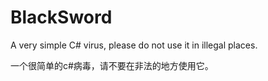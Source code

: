 # BlackSword
A very simple C# virus, please do not use it in illegal places.

一个很简单的c#病毒，请不要在非法的地方使用它。

